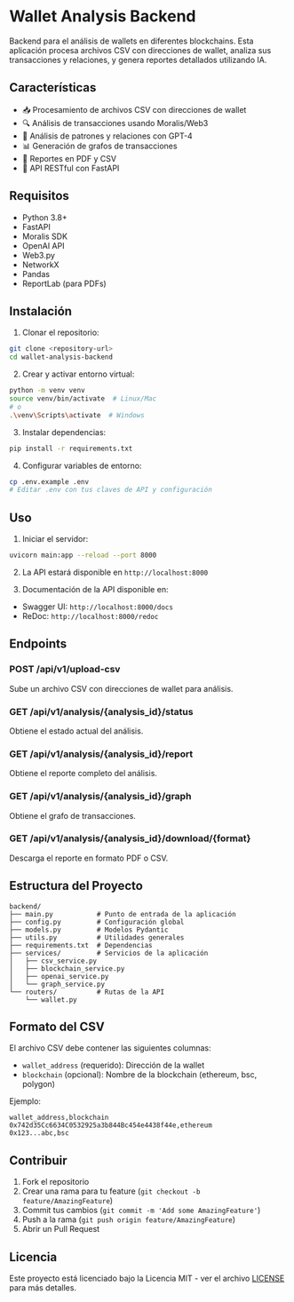 # Wallet Analysis Backend

Backend para el análisis de wallets en diferentes blockchains. Esta aplicación procesa archivos CSV con direcciones de wallet, analiza sus transacciones y relaciones, y genera reportes detallados utilizando IA.

## Características

- 📥 Procesamiento de archivos CSV con direcciones de wallet
- 🔍 Análisis de transacciones usando Moralis/Web3
- 🧠 Análisis de patrones y relaciones con GPT-4
- 📊 Generación de grafos de transacciones
- 📄 Reportes en PDF y CSV
- 🔗 API RESTful con FastAPI

## Requisitos

- Python 3.8+
- FastAPI
- Moralis SDK
- OpenAI API
- Web3.py
- NetworkX
- Pandas
- ReportLab (para PDFs)

## Instalación

1. Clonar el repositorio:
```bash
git clone <repository-url>
cd wallet-analysis-backend
```

2. Crear y activar entorno virtual:
```bash
python -m venv venv
source venv/bin/activate  # Linux/Mac
# o
.\venv\Scripts\activate  # Windows
```

3. Instalar dependencias:
```bash
pip install -r requirements.txt
```

4. Configurar variables de entorno:
```bash
cp .env.example .env
# Editar .env con tus claves de API y configuración
```

## Uso

1. Iniciar el servidor:
```bash
uvicorn main:app --reload --port 8000
```

2. La API estará disponible en `http://localhost:8000`

3. Documentación de la API disponible en:
- Swagger UI: `http://localhost:8000/docs`
- ReDoc: `http://localhost:8000/redoc`

## Endpoints

### POST /api/v1/upload-csv
Sube un archivo CSV con direcciones de wallet para análisis.

### GET /api/v1/analysis/{analysis_id}/status
Obtiene el estado actual del análisis.

### GET /api/v1/analysis/{analysis_id}/report
Obtiene el reporte completo del análisis.

### GET /api/v1/analysis/{analysis_id}/graph
Obtiene el grafo de transacciones.

### GET /api/v1/analysis/{analysis_id}/download/{format}
Descarga el reporte en formato PDF o CSV.

## Estructura del Proyecto

```
backend/
├── main.py           # Punto de entrada de la aplicación
├── config.py         # Configuración global
├── models.py         # Modelos Pydantic
├── utils.py          # Utilidades generales
├── requirements.txt  # Dependencias
├── services/         # Servicios de la aplicación
│   ├── csv_service.py
│   ├── blockchain_service.py
│   ├── openai_service.py
│   └── graph_service.py
└── routers/          # Rutas de la API
    └── wallet.py
```

## Formato del CSV

El archivo CSV debe contener las siguientes columnas:
- `wallet_address` (requerido): Dirección de la wallet
- `blockchain` (opcional): Nombre de la blockchain (ethereum, bsc, polygon)

Ejemplo:
```csv
wallet_address,blockchain
0x742d35Cc6634C0532925a3b844Bc454e4438f44e,ethereum
0x123...abc,bsc
```

## Contribuir

1. Fork el repositorio
2. Crear una rama para tu feature (`git checkout -b feature/AmazingFeature`)
3. Commit tus cambios (`git commit -m 'Add some AmazingFeature'`)
4. Push a la rama (`git push origin feature/AmazingFeature`)
5. Abrir un Pull Request

## Licencia

Este proyecto está licenciado bajo la Licencia MIT - ver el archivo [LICENSE](LICENSE) para más detalles.